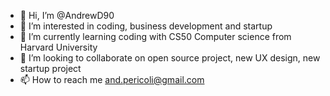- 👋 Hi, I’m @AndrewD90
- 👀 I’m interested in coding, business development and startup
- 🌱 I’m currently learning coding with CS50 Computer science from Harvard University
- 💞️ I’m looking to collaborate on open source project, new UX design, new startup project
- 📫 How to reach me and.pericoli@gmail.com

<!---
AndrewD90/AndrewD90 is a ✨ special ✨ repository because its `README.md` (this file) appears on your GitHub profile.
You can click the Preview link to take a look at your changes.
--->
